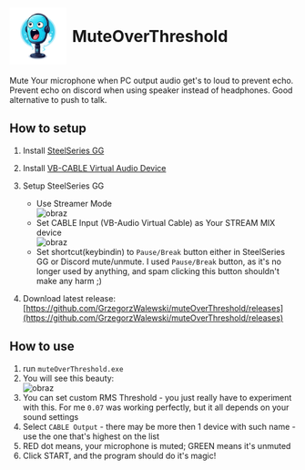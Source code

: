 <h1 style="display: flex; align-items: center;">
  <img src="icon.png" alt="icon" style="width: 100px; height: 100px; margin-right: 10px;">
  MuteOverThreshold
</h1>
Mute Your microphone when PC output audio get's to loud to prevent echo. Prevent echo on discord when using speaker instead of headphones. Good alternative to push to talk.

## How to setup
1. Install [SteelSeries GG](https://steelseries.com/gg)
2. Install [VB-CABLE Virtual Audio Device](https://vb-audio.com/Cable/)
3. Setup SteelSeries GG
    - Use Streamer Mode <br> ![obraz](https://github.com/GrzegorzWalewski/muteOverThreshold/assets/25950627/c8bc533d-dab6-4cf6-8256-802b824c2b66)
    - Set CABLE Input (VB-Audio Virtual Cable) as Your STREAM MIX device <br> ![obraz](https://github.com/GrzegorzWalewski/muteOverThreshold/assets/25950627/eca34adc-df1a-42cc-8220-7e58b4a89a19)  
    - Set shortcut(keybindin) to `Pause/Break` button either in SteelSeries GG or Discord mute/unmute. I used `Pause/Break` button, as it's no longer used by anything, and spam clicking this button shouldn't make any harm ;)

4. Download latest release: [https://github.com/GrzegorzWalewski/muteOverThreshold/releases](https://github.com/GrzegorzWalewski/muteOverThreshold/releases)

## How to use
1. run `muteOverThreshold.exe`
2. You will see this beauty: <br> ![obraz](https://github.com/GrzegorzWalewski/muteOverThreshold/assets/25950627/2d76c43a-85f5-4458-a515-93ba477bce92)
3. You can set custom RMS Threshold - you just really have to experiment with this. For me `0.07` was working perfectly, but it all depends on your sound settings
4. Select `CABLE Output` - there may be more then 1 device with such name - use the one that's highest on the list
5. RED dot means, your microphone is muted; GREEN means it's unmuted
6. Click START, and the program should do it's magic!
